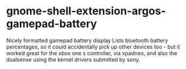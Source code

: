 # gnome-shell-extension-argos-gamepad-battery
Nicely formatted gamepad battery display
Lists bluetooth battery percentages, so it could accidentally pick up other devices too - but it worked great for the xbox one s controller, via xpadneo, and also the dualsense using the kernel drivers submitted by sony.
